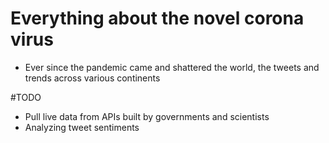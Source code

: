 # Everything about the novel corona virus
* Ever since the pandemic came and shattered the world, the tweets and trends across various continents

#TODO
* Pull live data from APIs built by governments and scientists
* Analyzing tweet sentiments
